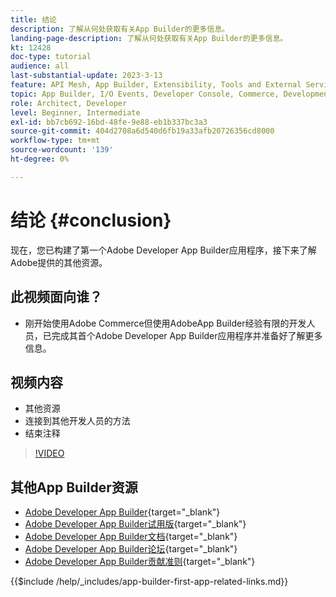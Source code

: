 ```yaml
---
title: 结论
description: 了解从何处获取有关App Builder的更多信息。
landing-page-description: 了解从何处获取有关App Builder的更多信息。
kt: 12428
doc-type: tutorial
audience: all
last-substantial-update: 2023-3-13
feature: API Mesh, App Builder, Extensibility, Tools and External Services, Backend Development
topic: App Builder, I/O Events, Developer Console, Commerce, Development, Integrations
role: Architect, Developer
level: Beginner, Intermediate
exl-id: bb7cb692-16bd-48fe-9e88-eb1b337bc3a3
source-git-commit: 404d2708a6d540d6fb19a33afb20726356cd8000
workflow-type: tm+mt
source-wordcount: '139'
ht-degree: 0%

---
```


# 结论 {#conclusion}

现在，您已构建了第一个Adobe Developer App Builder应用程序，接下来了解Adobe提供的其他资源。

## 此视频面向谁？

* 刚开始使用Adobe Commerce但使用AdobeApp Builder经验有限的开发人员，已完成其首个Adobe Developer App Builder应用程序并准备好了解更多信息。

## 视频内容

* 其他资源
* 连接到其他开发人员的方法
* 结束注释

>[!VIDEO](https://video.tv.adobe.com/v/3416741?quality=12&learn=on)

## 其他App Builder资源

* [Adobe Developer App Builder](https://developer.adobe.com/app-builder/){target="_blank"}
* [Adobe Developer App Builder试用版](https://developer.adobe.com/app-builder/trial/){target="_blank"}
* [Adobe Developer App Builder文档](https://developer.adobe.com/app-builder/docs/overview/){target="_blank"}
* [Adobe Developer App Builder论坛](https://experienceleaguecommunities.adobe.com/t5/project-firefly/ct-p/project-firefly){target="_blank"}
* [Adobe Developer App Builder贡献准则](https://developer.adobe.com/app-builder/docs/guides/contribution_guides/){target="_blank"}

{{$include /help/_includes/app-builder-first-app-related-links.md}}
